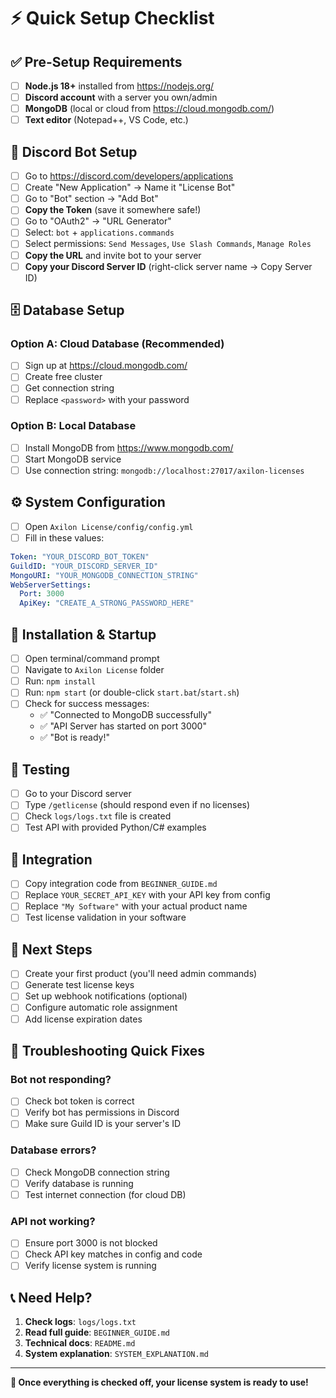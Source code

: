 # ⚡ Quick Setup Checklist

## ✅ Pre-Setup Requirements

- [ ] **Node.js 18+** installed from https://nodejs.org/
- [ ] **Discord account** with a server you own/admin
- [ ] **MongoDB** (local or cloud from https://cloud.mongodb.com/)
- [ ] **Text editor** (Notepad++, VS Code, etc.)

## 🤖 Discord Bot Setup

- [ ] Go to https://discord.com/developers/applications
- [ ] Create "New Application" → Name it "License Bot"
- [ ] Go to "Bot" section → "Add Bot"
- [ ] **Copy the Token** (save it somewhere safe!)
- [ ] Go to "OAuth2" → "URL Generator"
- [ ] Select: `bot` + `applications.commands`
- [ ] Select permissions: `Send Messages`, `Use Slash Commands`, `Manage Roles`
- [ ] **Copy the URL** and invite bot to your server
- [ ] **Copy your Discord Server ID** (right-click server name → Copy Server ID)

## 🗄️ Database Setup

### Option A: Cloud Database (Recommended)
- [ ] Sign up at https://cloud.mongodb.com/
- [ ] Create free cluster
- [ ] Get connection string
- [ ] Replace `<password>` with your password

### Option B: Local Database
- [ ] Install MongoDB from https://www.mongodb.com/
- [ ] Start MongoDB service
- [ ] Use connection string: `mongodb://localhost:27017/axilon-licenses`

## ⚙️ System Configuration

- [ ] Open `Axilon License/config/config.yml`
- [ ] Fill in these values:

```yaml
Token: "YOUR_DISCORD_BOT_TOKEN"
GuildID: "YOUR_DISCORD_SERVER_ID"
MongoURI: "YOUR_MONGODB_CONNECTION_STRING"
WebServerSettings:
  Port: 3000
  ApiKey: "CREATE_A_STRONG_PASSWORD_HERE"
```

## 🚀 Installation & Startup

- [ ] Open terminal/command prompt
- [ ] Navigate to `Axilon License` folder
- [ ] Run: `npm install`
- [ ] Run: `npm start` (or double-click `start.bat`/`start.sh`)
- [ ] Check for success messages:
  - ✅ "Connected to MongoDB successfully"
  - ✅ "API Server has started on port 3000"
  - ✅ "Bot is ready!"

## 🧪 Testing

- [ ] Go to your Discord server
- [ ] Type `/getlicense` (should respond even if no licenses)
- [ ] Check `logs/logs.txt` file is created
- [ ] Test API with provided Python/C# examples

## 🔧 Integration

- [ ] Copy integration code from `BEGINNER_GUIDE.md`
- [ ] Replace `YOUR_SECRET_API_KEY` with your API key from config
- [ ] Replace `"My Software"` with your actual product name
- [ ] Test license validation in your software

## 🎯 Next Steps

- [ ] Create your first product (you'll need admin commands)
- [ ] Generate test license keys
- [ ] Set up webhook notifications (optional)
- [ ] Configure automatic role assignment
- [ ] Add license expiration dates

## 🚨 Troubleshooting Quick Fixes

### Bot not responding?
- [ ] Check bot token is correct
- [ ] Verify bot has permissions in Discord
- [ ] Make sure Guild ID is your server's ID

### Database errors?
- [ ] Check MongoDB connection string
- [ ] Verify database is running
- [ ] Test internet connection (for cloud DB)

### API not working?
- [ ] Ensure port 3000 is not blocked
- [ ] Check API key matches in config and code
- [ ] Verify license system is running

## 📞 Need Help?

1. **Check logs**: `logs/logs.txt`
2. **Read full guide**: `BEGINNER_GUIDE.md`
3. **Technical docs**: `README.md`
4. **System explanation**: `SYSTEM_EXPLANATION.md`

---

**🎉 Once everything is checked off, your license system is ready to use!**
